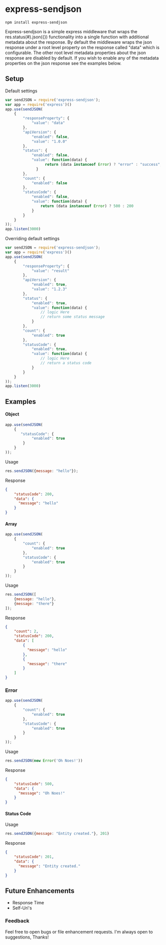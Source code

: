 # express-sendjson

```
npm install express-sendjson
```

Express-sendjson is a simple express middleware that wraps the res.status(#).json({}) functionality into a single function with additional metadata about the response. 
By default the middleware wraps the json response under a root level property on the response called "data" which is configurable. 
The other root level metadata properties about the json response are disabled by default. 
If you wish to enable any of the metadata properties on the json response see the examples below.

## Setup
Default settings
```js
var sendJSON = require('express-sendjson');
var app = require('express')()
app.use(sendJSON(
    {
        "responseProperty": {
            "value": "data"
        },
        "apiVersion": {
            "enabled": false,
            "value": "1.0.0"
        },
        "status": {
            "enabled": false,
            "value": function(data) {
                  return (data instanceof Error) ? "error" : "success";
              }
        },
        "count": {
            "enabled": false
        },
        "statusCode": {
            "enabled": false,
            "value": function(data) {
                return (data instanceof Error) ? 500 : 200
            }
        }
    }
));
app.listen(3000)
```

Overriding default settings
```js
var sendJSON = require('express-sendjson');
var app = require('express')()
app.use(sendJSON(
    {
        "responseProperty": {
            "value": "result"
        },
        "apiVersion": {
            "enabled": true,
            "value": "1.2.3"
        },
        "status": {
            "enabled": true,
            "value": function(data) {
                // logic Here
                // return some status message
            }
        },
        "count": {
            "enabled": true
        },
        "statusCode": {
            "enabled": true,
            "value": function(data) {
                // logic Here
                // return a status code
            }
        }
    }
));
app.listen(3000)
```

## Examples

#### Object
```js
app.use(sendJSON(
    {
       "statusCode": {
            "enabled": true
        }
    }
));
```
Usage
```js
res.sendJSON({message: "hello"});
```
Response
```json
{
    "statusCode": 200,
    "data": {
      "message": "hello"
    }
}
```

#### Array
```js
app.use(sendJSON(
    {
        "count": {
            "enabled": true
        },
        "statusCode": {
            "enabled": true
        }
    }
));
```
Usage
```js
res.sendJSON([
    {message: "hello"},
    {message: "there"}
]);
```
Response
```json
{
    "count": 2,
    "statusCode": 200,
    "data": [
        {
          "message": "hello"
        },
        {
          "message": "there"
        }
    ]
}
```

### Error
```js
app.use(sendJSON(
    {
        "count": {
            "enabled": true
        },
        "statusCode": {
            "enabled": true
        }
    }
));
```
Usage
```js
res.sendJSON(new Error('Oh Noes!'))
```
Response
```json
{
    "statusCode": 500,
    "data": {
      "message": "Oh Noes!"
    }
}
```

#### Status Code

Usage
```js
res.sendJSON({message: "Entity created."}, 201)
```
Response
```json
{
    "statusCode": 201,
    "data": {
      "message": "Entity created."
    }
}
```

## Future Enhancements
* Response Time
* Self-Uri's

### Feedback
Feel free to open bugs or file enhancement requests. I'm always open to suggestions, Thanks!
